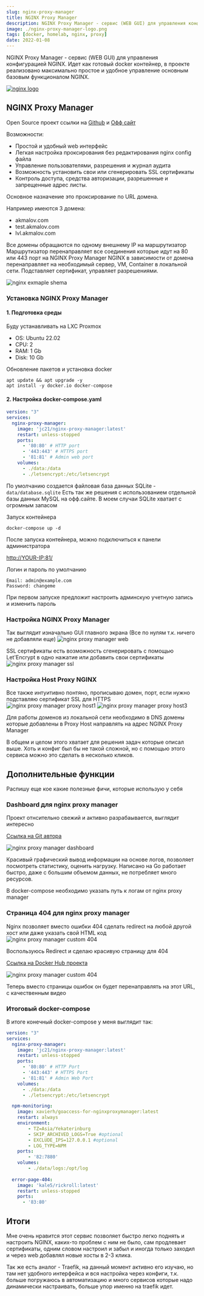 ```yaml
---
slug: nginx-proxy-manager
title: NGINX Proxy Manager
description: NGINX Proxy Manager - сервис (WEB GUI) для управления конфигурацией NGINX
image: ./nginx-proxy-manager-logo.png
tags: [docker, homelab, nginx, proxy]
date: 2022-01-08
---
```


NGINX Proxy Manager - сервис (WEB GUI) для управления конфигурацией NGINX. Идет как готовый docker контейнер, в проекте реализовано максимально простое и удобное управление основным базовым функционалом NGINX.

[![nginx logo](./nginx-proxy-manager-logo.png)](/blog/nginx-proxy-manager)

<!--truncate-->
## NGINX Proxy Manager

Open Source проект ссылки на [Github](https://github.com/NginxProxyManager/nginx-proxy-manager) и [Офф сайт](https://nginxproxymanager.com/)

Возможности:
- Простой и удобный web интерфейс
- Легкая настройка проксирования без редактирования nginx config файла
- Управление пользователями, разрешения и журнал аудита
- Возможность установить свои или сгенерировать SSL сертификаты
- Контроль доступа, средства авторизации, разрешенные и запрещенные адрес листы.

Основное назначение это проксирование по URL домена.

Например имеются 3 домена:
- akmalov.com
- test.akmalov.com
- lvl.akmalov.com

Все домены обращаются по одному внешнему IP на маршрутизатор
Маршрутизатор перенаправляет все соединения которые идут на 80 или 443 порт на NGINX Proxy Manager
NGINX в зависимости от домена перенаправляет на необходимый сервер, VM, Container в локальной сети. Подставляет сертификат, управляет разрешениями.


![nginx exmaple shema](nginx-exmaple-shema.png "Схема использования NGINX Poroxy Manager")

### Установка NGINX Proxy Manager
#### 1. Подготовка среды

Буду устанавливать на LXC Proxmox

- OS: Ubuntu 22.02
- CPU: 2
- RAM: 1 Gb
- Disk: 10 Gb
  
Обновление пакетов и установка docker

```
apt update && apt upgrade -y
apt install -y docker.io docker-compose
```

#### 2. Настройка docker-compose.yaml

```YAML
version: "3"
services:
  nginx-proxy-manager:
    image: 'jc21/nginx-proxy-manager:latest'
    restart: unless-stopped
    ports:
      - '80:80' # HTTP port
      - '443:443' # HTTPS port
      - '81:81' # Admin web port
    volumes:
      - ./data:/data
      - ./letsencrypt:/etc/letsencrypt
```

По умолчанию создается файловая база данных SQLite - `data/database.sqlite`
Есть так же решения c использованием отдельной базы данных MySQL на офф.сайте. 
В моем случаи SQLite хватает с огромным запасом

Запуск контейнера
```
docker-compose up -d
```
После запуска контейнера, можно подключиться к панели администратора

<http://YOUR-IP:81/>

Логин и пароль по умолчанию
```
Email: admin@example.com
Password: changeme
```

При первом запуске предложит настроить админскую учетную запись и изменить пароль

### Настройка NGINX Proxy Manager
Так выглядит изначально GUI главного экрана (Все по нулям т.к. ничего не добавляли еще)
![nginx proxy manager web](web-main.png "gui nginx proxy manager web")


SSL сертификаты есть возможность сгенерировать с помощью Let'Encrypt в одно нажатие или добавить свои сертификаты
![nginx proxy manager ssl](ssl-generate.png "Панель добавления или создания сертификата SSL")



### Настройка Host Proxy NGINX
Все также интуитивно понтяно, прописываю домен, порт, если нужно подставляю  сертификат SSL для HTTPS
![nginx proxy manager proxy host1](add-host1.png "Добавление proxy host")
![nginx proxy manager proxy host3](add-host3.png "Добавление proxy host")

Для работы доменов из локальной сети необходимо в DNS домены которые добавлены в Proxy Host направлять на адрес NGINX Proxy Manager

В общем и целом этого хватает для решения задач которые описал выше. Хоть и конфиг был бы не такой сложной, но с помощью этого сервиса можно это сделать в несколько кликов.

## Дополнительные функции

Распишу еще кое какие полезные фичи, которые использую у себя

### Dashboard для nginx proxy manager

Проект отнсительно свежий и активно разрабаывается, выглядит интересно

[Ссылка на Git автора](https://github.com/xavier-hernandez/goaccess-for-nginxproxymanager)

![nginx proxy manager dashboard](monitoring.png "nginx proxy manager мониторинг")

Красивый графический вывод информации на основе логов, позволяет посмотреть статистику, оценить нагрузку. Написано на Go работает быстро, даже с большим объемом данных, не потребляет много ресурсов.

В docker-compose необходимо указать путь к логам от nginx proxy manager


### Страница 404 для nginx proxy manager

Nginx позволяет вместо ошибки 404 сделать redirect на любой другой хост или даже указать свой HTML код
![nginx proxy manager custom 404](404-host.png "nginx proxy manager 404")


Воспользуюсь Redirect и сделаю красивую страницу для 404

[Ссылка на Docker Hub проекта](https://hub.docker.com/r/kale5/rickroll)

![nginx proxy manager custom 404](rick.jpeg "nginx proxy manager 404 rickroll")


Теперь вместо страницы ошибок он будет перенаправлять на этот URL, с качественным видео

### Итоговый docker-compose

В итоге конечный docker-compose у меня выглядит так:
```YAML
version: "3"
services:
  nginx-proxy-manager:
    image: 'jc21/nginx-proxy-manager:latest'
    restart: unless-stopped
    ports:
      - '80:80' # HTTP Port
      - '443:443' # HTTPS Port
      - '81:81' # Admin Web Port
    volumes:
      - ./data:/data
      - ./letsencrypt:/etc/letsencrypt

  npm-monitoring:
    image: xavierh/goaccess-for-nginxproxymanager:latest
    restart: always
    environment:
        - TZ=Asia/Yekaterinburg
        - SKIP_ARCHIVED_LOGS=True #optional
        - EXCLUDE_IPS=127.0.0.1 #optional
        - LOG_TYPE=NPM
    ports:
        - '82:7880'
    volumes:
        - ./data/logs:/opt/log
  
  error-page-404:
    image: 'kale5/rickroll:latest'
    restart: unless-stopped
    ports:
      - '83:80'
```

## Итоги
Мне очень нравится этот сервис позволяет быстро легко поднять и настроить NGINX,  каких-то проблем с ним не было, сам продлевает сертификаты, одним словом настроил и забыл и иногда только заходил и через web добавлял новые хосты в 2-3 клика.

Так же есть аналог - Traefik, на данный момент активно его изучаю, но там нет удобного интерфейса и вся настройка через конфиги, т.к. больше погружаюсь в автоматизацию и много сервисов которые надо динамически настраивать, больше упор именно на traefik идет.
